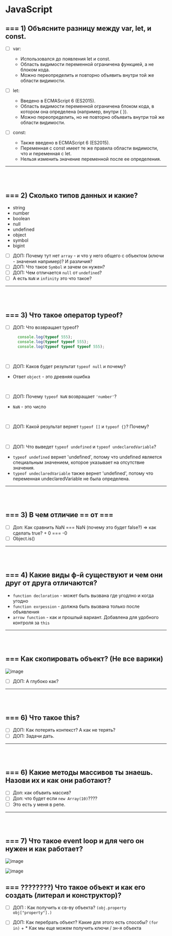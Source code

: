 # JavaScript

<h2>=== 1) Объясните разницу между var, let, и const.</h2>

- [ ] var:
      
    + Использовался до появления let и const.
    + Область видимости переменной ограничена функцией, а не блоком кода.
    + Можно переопределить и повторно объявить внутри той же области видимости.
     
- [ ] let:

    + Введено в ECMAScript 6 (ES2015).
    + Область видимости переменной ограничена блоком кода, в котором она определена (например, внутри { }).
    + Можно переопределить, но не повторно объявить внутри той же области видимости.
     
- [ ] const:

    + Также введено в ECMAScript 6 (ES2015).
    + Переменная с const имеет те же правила области видимости, что и переменная с let.
    + Нельзя изменить значение переменной после ее определения.

<hr>
<br>
<br>

<h2>=== 2) Сколько типов данных и какие?</h2>

  + string
  + number
  + boolean
  + null
  + undefined
  + object
  + symbol
  + bigint

  - [ ] ДОП: Почему тут нет `array` - и что у него общего с объектом (ключи - значения например)? И различия?
  - [ ] ДОП: Что такое `Symbol` и зачем он нужен?
  - [ ] ДОП: Чем отличается `null` от `undefined`?
  - [ ] А есть `NaN` и `infinity` это что такое?

<hr>
<br>
<br>

<h2>=== 3) Что такое оператор typeof? </h2>

- [ ] ДОП: Что возвращает typeof?

  ```javascript
    console.log(typeof 555);
    console.log(typeof typeof 555);
    console.log(typeof typeof typeof 555);
  ```

  <br>

- [ ] ДОП: Каков будет результат `typeof null` и почему?

+ Ответ `object` - это древняя ошибка

<br>

- [ ] ДОП: Почему `typeof NaN` возвращает `'number'`?

+ `NaN` - это число

<br>

- [ ] ДОП: Какой результат вернет `typeof []` и `typeof {}`? Почему?

<br>

- [ ] ДОП: Что выведет `typeof undefined` и `typeof undeclaredVariable`?

+ `typeof undefined` вернет 'undefined', потому что undefined является специальным значением, которое указывает на отсутствие значения.
+ `typeof undeclaredVariable` также вернет 'undefined', потому что переменная undeclaredVariable не была определена.

<hr>
<br>
<br>

<h2>=== 3) В чем отличие == от === </h2>

- [ ] Доп: Как сравнить NaN === NaN (почему это будет false?) => как сделать true? + 0 === -0
- [ ] Object.is()  

<hr>
<br>
<br>

<h2>=== 4) Какие виды ф-й существуют и чем они друг от друга отличаются? </h2>

+ `function decloration` - может быть вызвана где угодлно и когда угодно
+ `function exrpession` - должна быть вызвана только после объявления
+ `arrow function` - как и прошлый вариант. Добавлена для удобного контроля за `this`

<hr>
<br>
<br>

<h2>=== Как скопировать объект? (Не все варики)</h2>

![image](https://github.com/acidshotgun/interview/assets/117285472/e16ef451-ef3b-4ae7-a29e-1d2a3953ba58)

- [ ] ДОП: А глубоко как?

<hr>
<br>
<br>

<h2>=== 6) Что такое this?</h2>

- [ ] ДОП: Как потерять контекст? А как не терять?
- [ ] ДОП: Задачи дать.

<hr>
<br>
<br>

<h2>=== 6) Какие методы массивов ты знаешь. Назови их и как они работают?</h2>

- [ ] Доп: как объвить массив?
- [ ] Доп: что будет если `new Array(10)`????
- [ ] Это есть у меня в репе.

<hr>
<br>
<br>

<h2>=== 7) Что такое event loop и для чего он нужен и как работает? </h2>

![image](https://github.com/acidshotgun/interview/assets/117285472/99d8b315-6050-432f-9d9d-9b6119360cdb)

![image](https://github.com/acidshotgun/interview/assets/117285472/5f68a120-0927-4376-a733-38a2de8d1028)

<h2>=== ????????) Что такое объект и как его создать (литерал и конструктор)? </h2>

- [ ] ДОП : Как получить к св-ву объекта? `(obj.property obj["property"].)`
- [ ] ДОП: Как перебрать объект? Какие для этого есть способы? `(for in)`
      + * Как мы еще можем получить ключи / зн-я объекта


